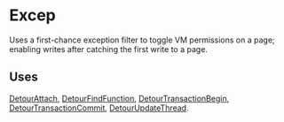 Excep
=====

Uses a first-chance exception filter to toggle VM permissions on a page;
enabling writes after catching the first write to a page.

Uses
----

[DetourAttach](DetourAttach),
[DetourFindFunction](DetourFindFunction),
[DetourTransactionBegin](DetourTransactionBegin),
[DetourTransactionCommit](DetourTransactionCommit),
[DetourUpdateThread](DetourUpdateThread).
